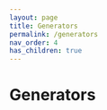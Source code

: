 ```yaml
---
layout: page
title: Generators
permalink: /generators
nav_order: 4
has_children: true
---
```

# Generators
